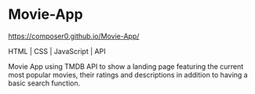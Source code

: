 # Movie-App

https://composer0.github.io/Movie-App/

HTML | CSS | JavaScript | API

Movie App using TMDB API to show a landing page featuring the current most popular movies, their ratings and descriptions in addition to having a basic search function.
